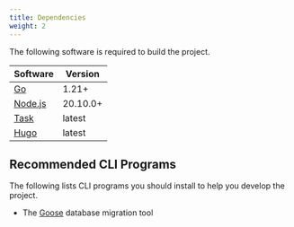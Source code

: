 ```yaml
---
title: Dependencies
weight: 2
---
```


The following software is required to build the project.

| Software                                  | Version  |
|-------------------------------------------|----------|
| [Go](https://go.dev/dl)                   | 1.21+    |
| [Node.js](https://nodejs.org/en/download) | 20.10.0+ |
| [Task](https://taskfile.dev/)             | latest   |
 | [Hugo](https://gohugo.io/installation/)   | latest   |

## Recommended CLI Programs 

The following lists CLI programs you should install to help you develop the project.

- The [Goose](https://github.com/pressly/goose?tab=readme-ov-file#install) database migration tool